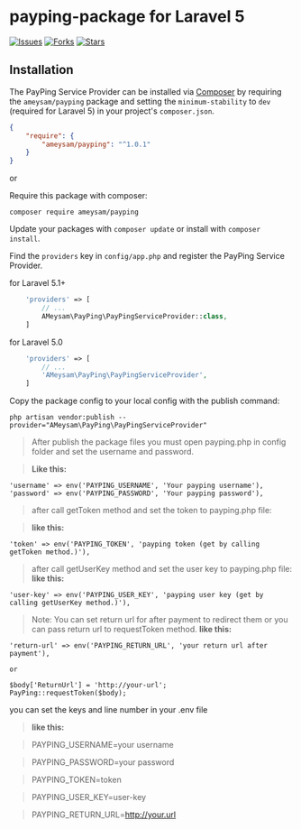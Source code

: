 # payping-package for Laravel 5

[![Issues](https://img.shields.io/github/issues/ameysam/payping-package.svg?style=flat-square)](https://github.com/ameysam/payping-package/issues)
[![Forks](https://img.shields.io/github/forks/ameysam/payping-package.svg?style=flat-square)](https://github.com/ameysam/payping-package/network/members)
[![Stars](https://img.shields.io/github/stars/ameysam/payping-package.svg?style=flat-square)](https://github.com/ameysam/payping-package/stargazers)

## Installation

The PayPing Service Provider can be installed via [Composer](http://getcomposer.org) by requiring the
`ameysam/payping` package and setting the `minimum-stability` to `dev` (required for Laravel 5) in your
project's `composer.json`.

```json
{
    "require": {
        "ameysam/payping": "^1.0.1"
    }
}
```

or

Require this package with composer:

```
composer require ameysam/payping
```

Update your packages with ```composer update``` or install with ```composer install```.


Find the `providers` key in `config/app.php` and register the PayPing Service Provider.

for Laravel 5.1+
```php
    'providers' => [
        // ...
        AMeysam\PayPing\PayPingServiceProvider::class,
    ]
```
for Laravel 5.0
```php
    'providers' => [
        // ...
        'AMeysam\PayPing\PayPingServiceProvider',
    ]
```

Copy the package config to your local config with the publish command:

```shell
php artisan vendor:publish --provider="AMeysam\PayPing\PayPingServiceProvider"
```

> After publish the package files you must open payping.php in config folder and set the username and password.
> 

> **Like this:**

	'username' => env('PAYPING_USERNAME', 'Your payping username'),
    'password' => env('PAYPING_PASSWORD', 'Your payping password'),
    
> 
> after call getToken method and set the token to payping.php file:

> **like this:**
>

    'token' => env('PAYPING_TOKEN', 'payping token (get by calling getToken method.)'),
    
>
> after call getUserKey method and set the user key to payping.php file:
> **like this:**
>

    'user-key' => env('PAYPING_USER_KEY', 'payping user key (get by calling getUserKey method.)'),
    
>
> Note: You can set return url for after payment to redirect them or you can pass return url to requestToken method.
> **like this:**
>

    'return-url' => env('PAYPING_RETURN_URL', 'your return url after payment'),
    
    or
    
    $body['ReturnUrl'] = 'http://your-url';
    PayPing::requestToken($body);
    
>

you can set the keys and line number in your .env file

> **like this:**

> PAYPING_USERNAME=your username

> PAYPING_PASSWORD=your password

> PAYPING_TOKEN=token

> PAYPING_USER_KEY=user-key

> PAYPING_RETURN_URL=http://your.url

